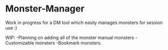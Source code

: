 # Monster-Manager

Work in progress for a DM tool which easily manages monsters for session use :)


WIP: 
-Planning on adding all of the monster manual monsters
-Customizable monsters
-Bookmark monsters. 

